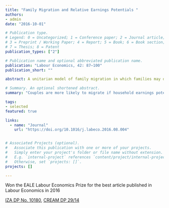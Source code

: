 ```yaml
---
title: "Family Migration and Relative Earnings Potentials "
authors:
- admin
date: "2016-10-01"

# Publication type.
# Legend: 0 = Uncategorized; 1 = Conference paper; 2 = Journal article;
# 3 = Preprint / Working Paper; 4 = Report; 5 = Book; 6 = Book section;
# 7 = Thesis; 8 = Patent
publication_types: ["2"]

# Publication name and optional abbreviated publication name.
publication: "Labour Economics, 42: 87–100"
publication_short: ""

abstract: A unitarian model of family migration in which families may discount wives' private gains is used to derive testable predictions regarding the type of couples that select into migrating. The empirical tests show that gender neutral family migration cannot be rejected against the alternative of husband centered migration. Couples are more likely to migrate if household earnings potential is disproportionally due to one partner, and families react equally strongly to a male and a female relative advantage in educational earnings potential. These results are driven by households with a strong relative advantage to one of the partners while results are less clear for small dissimilarities within the couple, suggesting that gender identity norms may play a role when the opportunity costs of adhering to them are small.

# Summary. An optional shortened abstract.
summary: "Couples are more likely to migrate if household earnings potential is disproportionally due to one partner, and families react equally strongly to a male and a female relative advantage in educational earnings potential"

tags:
- selected
featured: true

links:
  - name: "Journal"
    url: "https://doi.org/10.1016/j.labeco.2016.08.004"


# Associated Projects (optional).
#   Associate this publication with one or more of your projects.
#   Simply enter your project's folder or file name without extension.
#   E.g. `internal-project` references `content/project/internal-project/index.md`.
#   Otherwise, set `projects: []`.
projects: []

---
```

Won the EALE Labour Economics Prize for the best article published in Labour Economics in 2016

[IZA DP No. 10180](http://ftp.iza.org/dp10180.pdf), [CREAM DP 29/14](https://www.cream-migration.org/publ_uploads/CDP_29_14.pdf)
